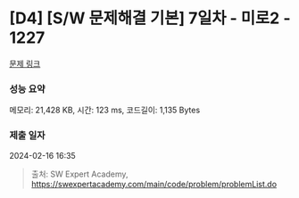 # [D4] [S/W 문제해결 기본] 7일차 - 미로2 - 1227 

[문제 링크](https://swexpertacademy.com/main/code/problem/problemDetail.do?contestProbId=AV14wL9KAGkCFAYD) 

### 성능 요약

메모리: 21,428 KB, 시간: 123 ms, 코드길이: 1,135 Bytes

### 제출 일자

2024-02-16 16:35



> 출처: SW Expert Academy, https://swexpertacademy.com/main/code/problem/problemList.do
